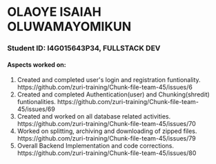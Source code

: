 <h1> OLAOYE ISAIAH OLUWAMAYOMIKUN </h1>
<h3> Student ID: I4G015643P34, FULLSTACK DEV </h3>

<h4>Aspects worked on:</h4>
<ol>
<li> Created and completed user's login and registration funtionality. https://github.com/zuri-training/Chunk-file-team-45/issues/6</li>
  <li> Created and completed Authentication(user) and Chunking(shredit) funtionalities. https://github.com/zuri-training/Chunk-file-team-45/issues/69</li>
  <li> Created and worked on all database related  activities. https://github.com/zuri-training/Chunk-file-team-45/issues/70</li>
  <li> Worked on splitting, archiving and downloading of zipped files. https://github.com/zuri-training/Chunk-file-team-45/issues/79  </li>
  <li> Overall Backend Implementation and code corrections. https://github.com/zuri-training/Chunk-file-team-45/issues/80 </li>
</ol>
